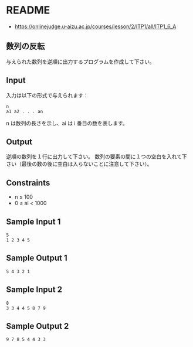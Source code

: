 # README
- <https://onlinejudge.u-aizu.ac.jp/courses/lesson/2/ITP1/all/ITP1_6_A>
## 数列の反転
与えられた数列を逆順に出力するプログラムを作成して下さい。
## Input

入力は以下の形式で与えられます：

```
n
a1 a2 . . . an
```

n は数列の長さを示し、ai は i 番目の数を表します。
## Output
逆順の数列を１行に出力して下さい。
数列の要素の間に１つの空白を入れて下さい（最後の数の後に空白は入らないことに注意して下さい）。
## Constraints
- n ≤ 100
- 0 ≤ ai < 1000
## Sample Input 1
```
5
1 2 3 4 5
```
## Sample Output 1
```
5 4 3 2 1
```
## Sample Input 2
```
8
3 3 4 4 5 8 7 9
```
## Sample Output 2
```
9 7 8 5 4 4 3 3
```

